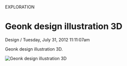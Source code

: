 <p class="type">EXPLORATION</p>

# Geonk design illustration 3D

<p class="meta">Design  /  Tuesday, July 31, 2012 11:11:07am</p>

Geonk design illustration 3D.

![Geonk design illustration 3D](https://farooq-agent.web.app/assets/images/works/large/W8qF7pzj_work_image.jpg)

